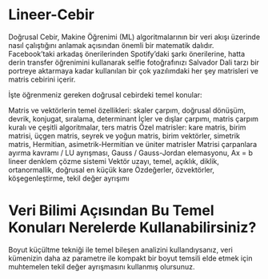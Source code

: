 # Lineer-Cebir
Doğrusal Cebir, Makine Öğrenimi (ML) algoritmalarının bir veri akışı üzerinde nasıl çalıştığını anlamak açısından önemli bir matematik dalıdır. Facebook’taki arkadaş önerilerinden Spotify’daki şarkı önerilerine, hatta derin transfer öğrenimini kullanarak selfie fotoğrafınızı Salvador Dali tarzı bir portreye aktarmaya kadar kullanılan bir çok yazılımdaki her şey matrisleri ve matris cebirini içerir.

İşte öğrenmeniz gereken doğrusal cebirdeki temel konular:

Matris ve vektörlerin temel özellikleri: skaler çarpım, doğrusal dönüşüm, devrik, konjugat, sıralama, determinant
İçler ve dışlar çarpımı, matris çarpım kuralı ve çeşitli algoritmalar, ters matris
Özel matrisler: kare matris, birim matrisi, üçgen matris, seyrek ve yoğun matris, birim vektörler, simetrik matris, Hermitian, asimetrik-Hermitian ve üniter matrisler
Matrisi çarpanlara ayırma kavramı / LU ayrışması, Gauss / Gauss-Jordan elemasyonu, Ax = b lineer denklem çözme sistemi
Vektör uzayı, temel, açıklık, diklik, ortanormallik, doğrusal en küçük kare
Özdeğerler, özvektörler, köşegenleştirme, tekil değer ayrışımı
# Veri Bilimi Açısından Bu Temel Konuları Nerelerde Kullanabilirsiniz?
Boyut küçültme tekniği ile temel bileşen analizini kullandıysanız, veri kümenizin daha az parametre ile kompakt bir boyut temsili elde etmek için muhtemelen tekil değer ayrışmasını kullanmış olursunuz.
